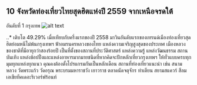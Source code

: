 ## 10 จังหวัดท่องเที่ยวไทยสุดฮิตแห่งปี 2559 จากเหนือจรดใต้
อันดับที่ 1 กรุงเทพ
![alt text](https://content.skyscnr.com/11f7d45143d8986bdc656a94a73e6939/thailand-bangkok-grand-palace-gettyimages-498409754-news.jpg?resize=800px:99999px&quality=75)

..* เติบโต 49.29% เมื่อเทียบกับครึ่งแรกของปี 2558 มาวินอันดับแรกของเทรนด์เมืองท่องเที่ยวสุดฮิตย่อมหนีไม่พ้นกรุงเทพฯ ฟ้าอมรนครหลวงของไทย แหล่งความเจริญสูงสุดของประเทศ เมืองหลวงของชาติที่มีอายุกว่าสองร้อยปี เป็นที่ตั้งของสถานที่ประวัติศาสตร์ แหล่งความรู้ แหล่งวัฒนธรรม สถานบันเทิง แหล่งช้อปปิ้งและแหล่งอาหารมากมายชนิดที่หากคิดจะปักหลักเที่ยวกรุงเทพฯ ให้ทั่วแบบครบทุกมุมทุกแหล่งทุกแนว คุณคงต้องตั้งโปรแกรมกันเป็นหลักเดือน สถานที่ท่องเที่ยวแนะนำ เช่น สนามหลวง วัดพระแก้ว วัดอรุณ พระบรมมหาราชวัง เยาวราช ตลาดนัดจตุจักร ท่าเตียน สยามสแควร์ สีลม เอเชียทีคเดอะริเวอร์ฟร้อนท์


